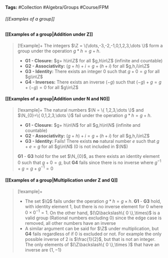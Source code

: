 **Tags:** #Collection #Algebra/Groups #Course/FPM 
###### [[Examples of a group]]

#### [[Examples of a group|Addition under  Z]]
> [!Example]+
> The integers $\Z = \{\dots,-3,-2,-1,0,1,2,3,\dots \}$ form a group under the operation $g\ast h = g+h$.
> - **G1 - Closure:** $g+ h\in\Z$ for all $g,h\in\Z$ (infinite and countable)
> - **G2 - Associativity:** $(g+h)+i=g+(h+i)$ for all $g,h,i\in\Z$
> - **G3 - Identity:** There exists an integer $0$ such that $g + 0 = g$ for all $g\in\Z$
> - **G4 - Inverses:** There exists an inverse $(-g)$ such that $(-g) + g = g + (-g)=0$ for all $g\in\Z$

#### [[Examples of a group|Addition under N and N0]]
> [!example]+
> The natural numbers $\N = \{ 1,2,3,\dots \}$ and $\N_{0}=\{ 0,1,2,3,\dots  \}$ fail under the operation $g\ast h = g+h$.
> - **G1 - Closure:** $g+ h\in\N$ for all $g,h\in\N$ (infinite and countable)
> - **G2 - Associativity:** $(g+h)+i=g+(h+i)$ for all $g,h,i\in\Z$
> - **G3 - Identity:** Fails! There exists **no** natural number $e$ such that $g + e = g$ for all $g\in\N$ ($0$ is not included in $\N$)
> 
> **G1** - **G3** hold for the set $\N_{0}$, as there exists an identity element $0$ such that $g+0=g$, but **G4** fails since there is no inverse where $g^{-1} + g = g + g^{-1} = 0$

#### [[Examples of a group|Multiplication under Z and Q]]
> [!example]+
> - The set $\Q$ fails under the operation $g\ast h = g\times h$. **G1** - **G3** hold, with identity element $1$, but there is no inverse element for $0$ where $0 \times 0^{-1}=1$. On the other hand, $(\Q\backslash\{ 0 \},\times)$ is a valid group (Rational numbers excluding $0$) since the edge case is removed, all other numbers have an inverse
> - A similar argument can be said for $\Z$ under multiplication, but **G4** fails regardless of if $0$ is excluded or not. For example the only possible inverse of $2$ is $\frac{1}{2}$, but that is not an integer. The only elements of $(\Z\backslash\{ 0 \},\times )$ that have an inverse are $\{1,-1\}$